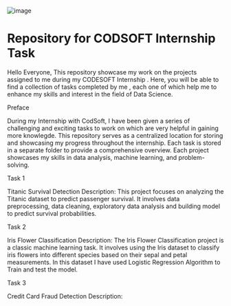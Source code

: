 ![image](https://github.com/99-chetna/CODSOFT/assets/112334463/e3472d2f-4616-4ec5-8de2-0b5ecf7bdc2a)


#  Repository for CODSOFT Internship Task
Hello Everyone, This repository showcase my work on the projects assigned to me during my CODESOFT Internship . Here, you will be able to find a collection of tasks completed by me , each one of which help me to   enhance my skills and interest in the field of Data Science. 




Preface 

During my Internship with CodSoft, I have been given a series of challenging and exciting tasks to work on which are very helpful in gaining more knowlegde. This repository serves as a centralized location for storing and showcasing my progress throughout the internship. Each task is stored in a separate folder to provide a comprehensive overview. Each project showcases my skills in data analysis, machine learning, and problem-solving.

Task 1

Titanic Survival Detection Description: This project focuses on analyzing the Titanic dataset to predict passenger survival. It involves data preprocessing, data cleaning,  exploratory data analysis and building  model to predict survival probabilities. 

Task 2 

Iris Flower Classification Description: The Iris Flower Classification project is a classic machine learning task. It involves using the Iris dataset to classify iris flowers into different species based on their sepal and petal measurements. In this dataset I have used Logistic Regression Algorithm to Train and test the model. 

Task 3

Credit Card Fraud Detection Description:
